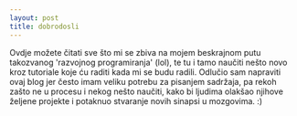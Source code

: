 ```yaml
---
layout: post
title: dobrodosli
---
```


Ovdje možete čitati sve što mi se zbiva na mojem beskrajnom putu takozvanog 'razvojnog programiranja' (lol), te tu i tamo naučiti nešto novo kroz tutoriale koje ću raditi kada mi se budu radili. Odlučio sam napraviti ovaj blog jer često imam veliku potrebu za pisanjem sadržaja, pa rekoh zašto ne u procesu i nekog nešto naučiti, kako bi ljudima olakšao njihove željene projekte i potaknuo stvaranje novih sinapsi u mozgovima. :)